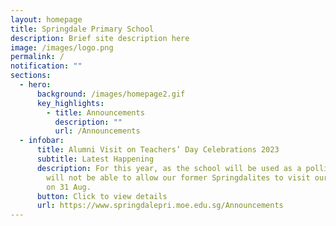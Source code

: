 ```yaml
---
layout: homepage
title: Springdale Primary School
description: Brief site description here
image: /images/logo.png
permalink: /
notification: ""
sections:
  - hero:
      background: /images/homepage2.gif
      key_highlights:
        - title: Announcements
          description: ""
          url: /Announcements
  - infobar:
      title: Alumni Visit on Teachers’ Day Celebrations 2023
      subtitle: Latest Happening
      description: For this year, as the school will be used as a polling venue, we
        will not be able to allow our former Springdalites to visit our teachers
        on 31 Aug.
      button: Click to view details
      url: https://www.springdalepri.moe.edu.sg/Announcements
---
```

